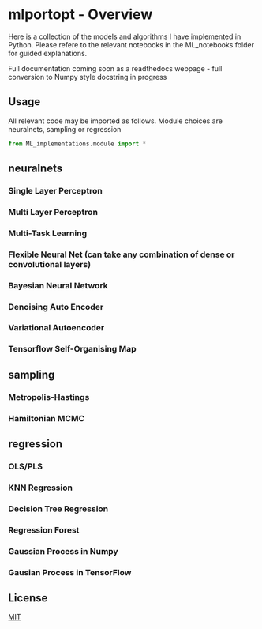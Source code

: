 # mlportopt - Overview

Here is a collection of the models and algorithms I have implemented in Python. Please refere to the relevant notebooks in the ML_notebooks folder for guided explanations.

Full documentation coming soon as a readthedocs webpage - full conversion to Numpy style docstring in progress

## Usage

All relevant code may be imported as follows. Module choices are neuralnets, sampling or regression

```python
from ML_implementations.module import *
```

## neuralnets

### Single Layer Perceptron

### Multi Layer Perceptron

### Multi-Task Learning

### Flexible Neural Net (can take any combination of dense or convolutional layers)

### Bayesian Neural Network

### Denoising Auto Encoder

### Variational Autoencoder

### Tensorflow Self-Organising Map

## sampling

### Metropolis-Hastings

### Hamiltonian MCMC

## regression

### OLS/PLS

### KNN Regression

### Decision Tree Regression

### Regression Forest

### Gaussian Process in Numpy

### Gausian Process in TensorFlow

## License
[MIT](https://choosealicense.com/licenses/mit/)
